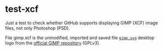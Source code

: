# test-xcf
Just a test to check whether GitHub supports displaying GIMP (XCF) image files, not only Photoshop (PSD).

File gimp.xcf is the unmodified, imported and saved file [`gimp.svg`](https://github.com/GNOME/gimp/blob/master/desktop/src/gimp.svg) desktop logo from the [official GIMP repository](https://github.com/GNOME/gimp) (GPLv3).

